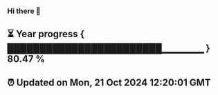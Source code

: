 ### Hi there 👋
⏳ Year progress { ████████████████████████▁▁▁▁▁▁ } 80.47 %
---
⏰ Updated on Mon, 21 Oct 2024 12:20:01 GMT
---
